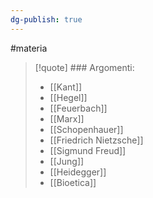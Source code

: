 ```yaml
---
dg-publish: true
---
```

#materia 

> [!quote] ### Argomenti:
> - [[Kant]]
> - [[Hegel]]
> - [[Feuerbach]]
> - [[Marx]]
> - [[Schopenhauer]]
> - [[Friedrich Nietzsche]]
> - [[Sigmund Freud]]
> - [[Jung]]
> - [[Heidegger]]
> - [[Bioetica]]



